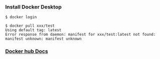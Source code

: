 
### Install Docker Desktop

`$ docker login`

```
$ docker pull xxx/test
Using default tag: latest
Error response from daemon: manifest for xxx/test:latest not found: manifest unknown: manifest unknown
```


### [Docker hub Docs](https://docs.docker.com/docker-hub/)